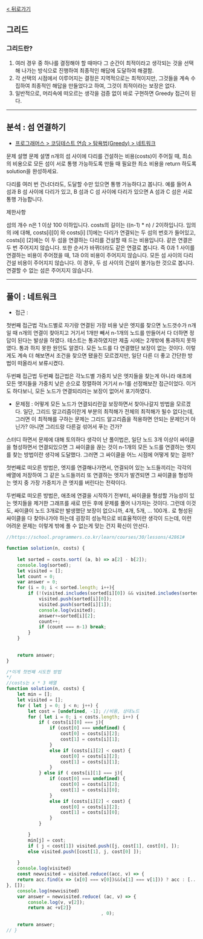 [< 뒤로가기](./README.md)
## 그리드

### 그리드란?

1. 여러 경우 중 하나를 결정해야 할 때마다 그 순간이 최적이라고 생각되는 것을 선택해 나가는 방식으로 진행하여 최종적인 해답에 도달하여 해결함.
2. 각 선택의 시점에서 이루어지는 결정은 지역적으로는 최적이지만, 그것들을 계속 수집하여 최종적인 해답을 만들었다고 하여, 그것이 최적이라는 보장은 없다.
3. 일반적으로, 머리속에 떠오르는 생각을 검증 없이 바로 구현하면 Greedy 접근이 된다.

<hr>

## 분석 : 섬 연결하기

- [프로그래머스 > 코딩테스트 연습 > 탐욕법(Greedy) > 네트워크](https://school.programmers.co.kr/learn/courses/30/lessons/43162#)

문제 설명
문제 설명
n개의 섬 사이에 다리를 건설하는 비용(costs)이 주어질 때, 최소의 비용으로 모든 섬이 서로 통행 가능하도록 만들 때 필요한 최소 비용을 return 하도록 solution을 완성하세요.

다리를 여러 번 건너더라도, 도달할 수만 있으면 통행 가능하다고 봅니다. 예를 들어 A 섬과 B 섬 사이에 다리가 있고, B 섬과 C 섬 사이에 다리가 있으면 A 섬과 C 섬은 서로 통행 가능합니다.

제한사항

섬의 개수 n은 1 이상 100 이하입니다.
costs의 길이는 ((n-1) * n) / 2이하입니다.
임의의 i에 대해, costs[i][0] 와 costs[i] [1]에는 다리가 연결되는 두 섬의 번호가 들어있고, costs[i] [2]에는 이 두 섬을 연결하는 다리를 건설할 때 드는 비용입니다.
같은 연결은 두 번 주어지지 않습니다. 또한 순서가 바뀌더라도 같은 연결로 봅니다. 즉 0과 1 사이를 연결하는 비용이 주어졌을 때, 1과 0의 비용이 주어지지 않습니다.
모든 섬 사이의 다리 건설 비용이 주어지지 않습니다. 이 경우, 두 섬 사이의 건설이 불가능한 것으로 봅니다.
연결할 수 없는 섬은 주어지지 않습니다.
<hr>

## 풀이 : 네트워크
- 접근 : 

첫번째 접근법
각노드별로 자기랑 연결된 가장 비용 낮은 엣지를 찾으면
노드갯수가 n개일 때 n개의 연결이 찾아지고 거기서 1개만 빼서 n-1개의 노드를 만들어서
다 더하면 정답이 된다는 발상을 하였다. 테스트는 통과하였지만 제출 시에는 2개밖에 통과하지 못하였다. 
통과 하지 못한 원인도 알겠다. 모든 노드를 다 연결했단 보장이 없는 것이다. 
이렇게도 계속 더 해보면서 조건을 찾으면 됐을진 모르겠지만, 일단 다른 더 좋고 간단한 방법이 떠올라서 보류시켰다.

두번째 접근법
두번째 접근법은 각노드별 가중치 낮은 엣지들을 찾는게 아니라
애초에 모든 엣지들을 가중치 낮은 순으로 정렬하여 거기서 n-1를 선정해보잔 접근이었다.
이거도 하다보니, 모든 노드가 연결되리라는 보장이 없어서 포기하였다.


- 문제점 :
어떻게 모든 노드가 연결되리란걸 보장하면서 찾아나갈지 방법을 모르겠다.
일단, 그리드 알고리즘이란게 부분의 최적해가 전체의 최적해가 될수 없다는데,
그러면 이 최적해를 구하는 문제는 그리드 알고리즘을 적용하면 안되는 문제인거 아닌가?
아니면 그리드랑 다른걸 섞어서 푸는 건가?


스터디 하면서 문제에 대해 토의하다 생각이 난 풀이법은,
일단 노드 3개 이상이 싸이클을 형성하면서 연결되있으면 그 싸이클을 끊는 것이
n-1개의 모든 노드를 연결하는 엣지를 찾는 방법이란 생각에 도달했다.
그러면 그 싸이클을 어느 시점에 어떻게 찾는 걸까?

첫번째로 떠오른 방법은,
엣지를 연결해나가면서, 연결되어 있는 노드들끼리는 각각의 배열에 저장하여
그 같은 노드들끼리 또 연결하는 엣지가 발견되면 그 싸이클을 형성하는 엣지 중 가장 가중치가 큰 엣지를 버린다는 전략이다.

두번째로 떠오른 방법은,
애초에 연결을 시작하기 전부터, 싸이클을 형성할 가능성이 있는 엣지들을 제거한
그래프를 새로 만든 후에 문제를 풀어 나가자는 것이다.
그런데 이것도, 싸이클이 노드 3개로만 발생했단 보장이 없으니까,
4개, 5개, ... 100개.. 로 형성된 싸이클을 다 찾아나가야 하는데
굉장히 성능적으로 비효율적이란 생각이 드는데, 이런 어려운 문제는 이렇게 밖에 풀 수 없는게
맞는 건지 확신이 안선다.

```javascript
//https://school.programmers.co.kr/learn/courses/30/lessons/42861#

function solution(n, costs) {
    
    let sorted = costs.sort( (a, b) => a[2] - b[2]);
    console.log(sorted);
    let visited = [];
    let count = 0;
    var answer = 0;
    for (i = 0; i < sorted.length; i++){
        if (!(visited.includes(sorted[i][0]) && visited.includes(sorted[i][1])) ){
            visited.push(sorted[i][0]);
            visited.push(sorted[i][1]);
            console.log(visited);
            answer+=sorted[i][2];
            count++;
            if (count === n-1) break;
        }
    }
    
    
    return answer;
}
```
```javascript
/*이게 첫번째 시도한 방법
*/
//costs는 x * 3 배열
function solution(n, costs) {
    let min = [];
    let visited = [];
    for ( let j = 0; j < n; j++) {
        let cost = [undefined, -1]; //비용, 상대노드
        for ( let i = 0; i < costs.length; i++) {            
            if ( costs[i][0] === j){
                if (cost[0] === undefined) {
                    cost[0] = costs[i][2];
                    cost[1] = costs[i][1]; 
                }
                else if (costs[i][2] < cost) {
                    cost[0] = costs[i][2];
                    cost[1] = costs[i][1];
                }
            } else if ( costs[i][1] === j){
                if (cost[0] === undefined) {
                    cost[0] = costs[i][2];
                    cost[1] = costs[i][0]; 
                }
                else if (costs[i][2] < cost) {
                    cost[0] = costs[i][2];
                    cost[1] = costs[i][0]; 
                }
            }

        }
        min[j] = cost;
        if ( j < cost[1]) visited.push([j, cost[1], cost[0], ]);
        else visited.push([cost[1], j, cost[0] ]);
        
    }
    console.log(visited)
    const newvisited = visited.reduce((acc, v) => {
    return acc.find(x => (x[0] === v[0])&&(x[1] === v[1])) ? acc : [...acc, v];
}, []);
    console.log(newvisited)
    var answer = newvisited.reduce( (ac, v) => {
        console.log(v, v[2]);
        return ac +v[2]}
                                   , 0);
       
    return answer;
// }
```